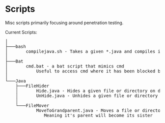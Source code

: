 # Scripts
Misc scripts primarily focusing around penetration testing.

Current Scripts:
<pre>
│
├───bash 
│       compilejava.sh - Takes a given *.java and compiles it to a runnable *.jar
│
├───Bat
│       cmd.bat - a bat script that mimics cmd
│           Useful to access cmd where it has been blocked but command prompt script processing has not
│
└───Java
    ├───FileHider
    │       Hide.java - Hides a given file or directory on dos and unix based systems
    │       UnHide.java - Unhides a given file or directory on dos and unix based systems
    │
    └───FileMover
            MoveToGrandparent.java - Moves a file or directory to its grandparent directory
               Meaning it's parent will become its sister
<pre>
